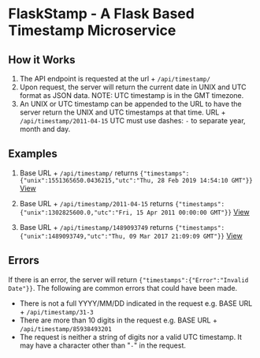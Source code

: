 # FlaskStamp - A Flask Based Timestamp Microservice

## How it Works

1.  The API endpoint is requested at the url + `/api/timestamp/`
2.  Upon request, the server will return the current date in UNIX and UTC format as JSON data. NOTE: UTC timestamp is in the GMT timezone.
3.  An UNIX or UTC timestamp can be appended to the URL to have the server return the UNIX and UTC timestamps at that time. URL + `/api/timestamp/2011-04-15` UTC must use dashes: `-` to separate year, month and day.



## Examples

1.  Base URL + `/api/timestamp/`
returns
`{"timestamps":{"unix":1551365650.0436215,"utc":"Thu, 28 Feb 2019 14:54:10 GMT"}}` [View](https://mighty-wave-38268.herokuapp.com/api/timestamp/)

2.  Base URL + `/api/timestamp/2011-04-15` 
returns 
`{"timestamps":{"unix":1302825600.0,"utc":"Fri, 15 Apr 2011 00:00:00 GMT"}}` [View](https://mighty-wave-38268.herokuapp.com/api/timestamp/2011-04-15)

3.  Base URL + `/api/timestamp/1489093749`
returns
`{"timestamps":{"unix":1489093749,"utc":"Thu, 09 Mar 2017 21:09:09 GMT"}}` [View](https://mighty-wave-38268.herokuapp.com/api/timestamp/2011-04-15)

</section>

<section id="errors">

## Errors

If there is an error, the server will return `{"timestamps":{"Error":"Invalid Date"}}`. The following are common errors that could have been made.

*   There is not a full YYYY/MM/DD indicated in the request e.g. BASE URL + `/api/timestamp/31-3`
*   There are more than 10 digits in the request e.g. BASE URL + `/api/timestamp/85938493201`
*   The request is neither a string of digits nor a valid UTC timestamp. It may have a character other than "`-`" in the request.